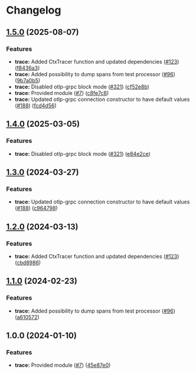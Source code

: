# Changelog

## [1.5.0](https://github.com/christopher862-dev/yokai/compare/trace-v1.4.0...trace/v1.5.0) (2025-08-07)


### Features

* **trace:** Added CtxTracer function and updated dependencies ([#123](https://github.com/christopher862-dev/yokai/issues/123)) ([f8436a3](https://github.com/christopher862-dev/yokai/commit/f8436a3774b7fe0f6788dbf0bf180c85ce747276))
* **trace:** Added possibility to dump spans from test processor ([#96](https://github.com/christopher862-dev/yokai/issues/96)) ([9b7a0b5](https://github.com/christopher862-dev/yokai/commit/9b7a0b59c2f86ba59847dfee03bf86fe5584a790))
* **trace:** Disabled otlp-grpc block mode ([#321](https://github.com/christopher862-dev/yokai/issues/321)) ([cf52e8b](https://github.com/christopher862-dev/yokai/commit/cf52e8b5b96a12b97525e600c17bffed08c525cb))
* **trace:** Provided module ([#7](https://github.com/christopher862-dev/yokai/issues/7)) ([c8fe7c8](https://github.com/christopher862-dev/yokai/commit/c8fe7c8849a4da2578fe0d4bde57c4deec8edf22))
* **trace:** Updated otlp-grpc connection constructor to have default values ([#188](https://github.com/christopher862-dev/yokai/issues/188)) ([fcd4d56](https://github.com/christopher862-dev/yokai/commit/fcd4d56da2456cfe2add79010ea04f786fc0b616))

## [1.4.0](https://github.com/ankorstore/yokai/compare/trace/v1.3.0...trace/v1.4.0) (2025-03-05)


### Features

* **trace:** Disabled otlp-grpc block mode ([#321](https://github.com/ankorstore/yokai/issues/321)) ([e84e2ce](https://github.com/ankorstore/yokai/commit/e84e2ce249d0b317f4f615ad3bddad4c3cd33102))

## [1.3.0](https://github.com/ankorstore/yokai/compare/trace/v1.2.0...trace/v1.3.0) (2024-03-27)


### Features

* **trace:** Updated otlp-grpc connection constructor to have default values ([#188](https://github.com/ankorstore/yokai/issues/188)) ([c964798](https://github.com/ankorstore/yokai/commit/c964798aca705b6746774f3880de3b77299de307))

## [1.2.0](https://github.com/ankorstore/yokai/compare/trace/v1.1.0...trace/v1.2.0) (2024-03-13)


### Features

* **trace:** Added CtxTracer function and updated dependencies ([#123](https://github.com/ankorstore/yokai/issues/123)) ([cbd8986](https://github.com/ankorstore/yokai/commit/cbd8986349fcc6cecabcf4a41d5196208c594e96))

## [1.1.0](https://github.com/ankorstore/yokai/compare/trace/v1.0.0...trace/v1.1.0) (2024-02-23)


### Features

* **trace:** Added possibility to dump spans from test processor ([#96](https://github.com/ankorstore/yokai/issues/96)) ([a610572](https://github.com/ankorstore/yokai/commit/a6105722d71c7a5ace9dbde0b33062e44f8f3ada))

## 1.0.0 (2024-01-10)


### Features

* **trace:** Provided module ([#7](https://github.com/ankorstore/yokai/issues/7)) ([45e87e0](https://github.com/ankorstore/yokai/commit/45e87e0d27264c6ded3bcb9da3ac336194b4d485))
